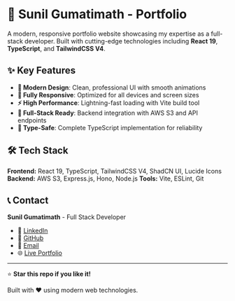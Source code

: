 # 🚀 Sunil Gumatimath - Portfolio

A modern, responsive portfolio website showcasing my expertise as a full-stack developer. Built with cutting-edge technologies including **React 19**, **TypeScript**, and **TailwindCSS V4**.

## ✨ Key Features

- **🎨 Modern Design**: Clean, professional UI with smooth animations
- **📱 Fully Responsive**: Optimized for all devices and screen sizes
- **⚡ High Performance**: Lightning-fast loading with Vite build tool
- **🔧 Full-Stack Ready**: Backend integration with AWS S3 and API endpoints
- **🎯 Type-Safe**: Complete TypeScript implementation for reliability

## 🛠️ Tech Stack

**Frontend:** React 19, TypeScript, TailwindCSS V4, ShadCN UI, Lucide Icons
**Backend:** AWS S3, Express.js, Hono, Node.js
**Tools:** Vite, ESLint, Git

## 📞 Contact

**Sunil Gumatimath** - Full Stack Developer

- 💼 [LinkedIn](https://linkedin.com/in/sunil-gumatimath)
- 🐙 [GitHub](https://github.com/sunil-gumatimath)
- 📧 [Email](mailto:sunil@example.com)
- 🌐 [Live Portfolio](https://sunil-portfolio.vercel.app)

---

⭐ **Star this repo if you like it!**

Built with ❤️ using modern web technologies.
